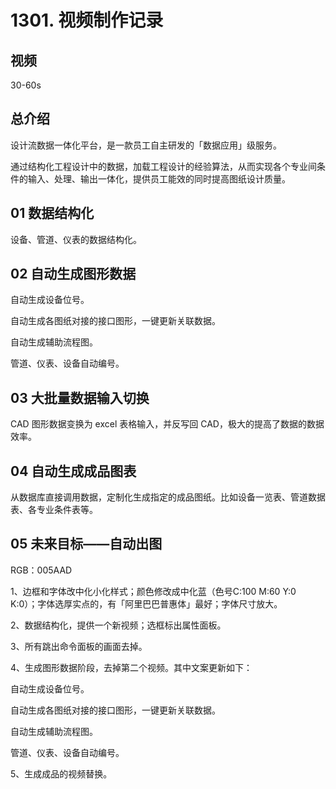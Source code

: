 # 1301. 视频制作记录

## 视频

30-60s

## 总介绍

设计流数据一体化平台，是一款员工自主研发的「数据应用」级服务。

通过结构化工程设计中的数据，加载工程设计的经验算法，从而实现各个专业间条件的输入、处理、输出一体化，提供员工能效的同时提高图纸设计质量。

## 01 数据结构化

设备、管道、仪表的数据结构化。

## 02 自动生成图形数据

自动生成设备位号。

自动生成各图纸对接的接口图形，一键更新关联数据。

自动生成辅助流程图。

管道、仪表、设备自动编号。

## 03 大批量数据输入切换

CAD 图形数据变换为 excel 表格输入，并反写回 CAD，极大的提高了数据的数据效率。

## 04 自动生成成品图表

从数据库直接调用数据，定制化生成指定的成品图纸。比如设备一览表、管道数据表、各专业条件表等。

## 05 未来目标——自动出图

RGB：005AAD

1、边框和字体改中化小化样式；颜色修改成中化蓝（色号C:100 M:60 Y:0 K:0）；字体选厚实点的，有「阿里巴巴普惠体」最好；字体尺寸放大。

2、数据结构化，提供一个新视频；选框标出属性面板。

3、所有跳出命令面板的画面去掉。

4、生成图形数据阶段，去掉第二个视频。其中文案更新如下：

自动生成设备位号。

自动生成各图纸对接的接口图形，一键更新关联数据。

自动生成辅助流程图。

管道、仪表、设备自动编号。

5、生成成品的视频替换。